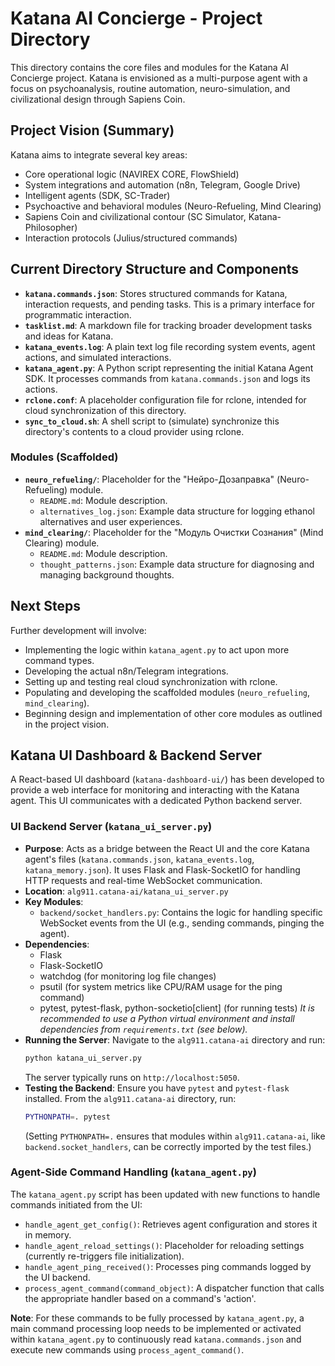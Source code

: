 # Katana AI Concierge - Project Directory

This directory contains the core files and modules for the Katana AI Concierge project.
Katana is envisioned as a multi-purpose agent with a focus on psychoanalysis, routine automation, neuro-simulation, and civilizational design through Sapiens Coin.

## Project Vision (Summary)

Katana aims to integrate several key areas:
- Core operational logic (NAVIREX CORE, FlowShield)
- System integrations and automation (n8n, Telegram, Google Drive)
- Intelligent agents (SDK, SC-Trader)
- Psychoactive and behavioral modules (Neuro-Refueling, Mind Clearing)
- Sapiens Coin and civilizational contour (SC Simulator, Katana-Philosopher)
- Interaction protocols (Julius/structured commands)

## Current Directory Structure and Components

- **`katana.commands.json`**: Stores structured commands for Katana, interaction requests, and pending tasks. This is a primary interface for programmatic interaction.
- **`tasklist.md`**: A markdown file for tracking broader development tasks and ideas for Katana.
- **`katana_events.log`**: A plain text log file recording system events, agent actions, and simulated interactions.
- **`katana_agent.py`**: A Python script representing the initial Katana Agent SDK. It processes commands from `katana.commands.json` and logs its actions.
- **`rclone.conf`**: A placeholder configuration file for rclone, intended for cloud synchronization of this directory.
- **`sync_to_cloud.sh`**: A shell script to (simulate) synchronize this directory's contents to a cloud provider using rclone.

### Modules (Scaffolded)

- **`neuro_refueling/`**: Placeholder for the "Нейро-Дозаправка" (Neuro-Refueling) module.
  - `README.md`: Module description.
  - `alternatives_log.json`: Example data structure for logging ethanol alternatives and user experiences.
- **`mind_clearing/`**: Placeholder for the "Модуль Очистки Сознания" (Mind Clearing) module.
  - `README.md`: Module description.
  - `thought_patterns.json`: Example data structure for diagnosing and managing background thoughts.

## Next Steps

Further development will involve:
- Implementing the logic within `katana_agent.py` to act upon more command types.
- Developing the actual n8n/Telegram integrations.
- Setting up and testing real cloud synchronization with rclone.
- Populating and developing the scaffolded modules (`neuro_refueling`, `mind_clearing`).
- Beginning design and implementation of other core modules as outlined in the project vision.

## Katana UI Dashboard & Backend Server

A React-based UI dashboard (`katana-dashboard-ui/`) has been developed to provide a web interface for monitoring and interacting with the Katana agent. This UI communicates with a dedicated Python backend server.

### UI Backend Server (`katana_ui_server.py`)

-   **Purpose**: Acts as a bridge between the React UI and the core Katana agent\'s files (`katana.commands.json`, `katana_events.log`, `katana_memory.json`). It uses Flask and Flask-SocketIO for handling HTTP requests and real-time WebSocket communication.
-   **Location**: `alg911.catana-ai/katana_ui_server.py`
-   **Key Modules**:
    -   `backend/socket_handlers.py`: Contains the logic for handling specific WebSocket events from the UI (e.g., sending commands, pinging the agent).
-   **Dependencies**:
    -   Flask
    -   Flask-SocketIO
    -   watchdog (for monitoring log file changes)
    -   psutil (for system metrics like CPU/RAM usage for the ping command)
    -   pytest, pytest-flask, python-socketio[client] (for running tests)
    *It is recommended to use a Python virtual environment and install dependencies from `requirements.txt` (see below).*
-   **Running the Server**:
    Navigate to the `alg911.catana-ai` directory and run:
    ```bash
    python katana_ui_server.py
    ```
    The server typically runs on `http://localhost:5050`.
-   **Testing the Backend**:
    Ensure you have `pytest` and `pytest-flask` installed. From the `alg911.catana-ai` directory, run:
    ```bash
    PYTHONPATH=. pytest
    ```
    (Setting `PYTHONPATH=.` ensures that modules within `alg911.catana-ai`, like `backend.socket_handlers`, can be correctly imported by the test files.)

### Agent-Side Command Handling (`katana_agent.py`)

The `katana_agent.py` script has been updated with new functions to handle commands initiated from the UI:
-   `handle_agent_get_config()`: Retrieves agent configuration and stores it in memory.
-   `handle_agent_reload_settings()`: Placeholder for reloading settings (currently re-triggers file initialization).
-   `handle_agent_ping_received()`: Processes ping commands logged by the UI backend.
-   `process_agent_command(command_object)`: A dispatcher function that calls the appropriate handler based on a command\'s \'action\'.

**Note**: For these commands to be fully processed by `katana_agent.py`, a main command processing loop needs to be implemented or activated within `katana_agent.py` to continuously read `katana.commands.json` and execute new commands using `process_agent_command()`.
